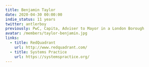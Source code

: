 ```yaml
---
title: Benjamin Taylor
date: 2020-04-30 00:00:00
indie_status: 11 years
twitter: antlerboy
previously: PwC, Capita, Adviser to Mayor in a London Borough
avatar: /members/taylor-benjamin.jpg
links:
  - title: RedQuadrant
    url: http://www.redquadrant.com/
  - title: Systems Practice
    url: https://systemspractice.org/
---
```

